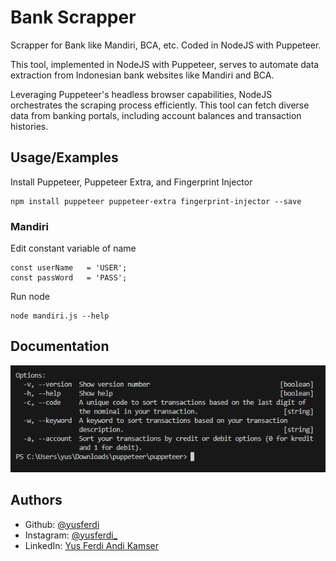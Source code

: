 
# Bank Scrapper

Scrapper for Bank like Mandiri, BCA, etc. Coded in NodeJS with Puppeteer.

This tool, implemented in NodeJS with Puppeteer, serves to automate data extraction from Indonesian bank websites like Mandiri and BCA. 

Leveraging Puppeteer's headless browser capabilities, NodeJS orchestrates the scraping process efficiently. This tool can fetch diverse data from banking portals, including account balances and transaction histories. 




## Usage/Examples
Install Puppeteer, Puppeteer Extra, and Fingerprint Injector

```
npm install puppeteer puppeteer-extra fingerprint-injector --save 
```

### Mandiri

Edit constant variable of name
```
const userName   = 'USER';
const passWord   = 'PASS';
```

Run node
```
node mandiri.js --help
```

## Documentation

![Documentation](documentation1.png)


## Authors

- Github: [@yusferdi](https://www.github.com/yusferdi)
- Instagram: [@yusferdi_](https://www.instagram.com/yusferdi_)
- LinkedIn: [Yus Ferdi Andi Kamser](https://www.linkedin.com/in/yus-ferdi-andi-kamser/)

